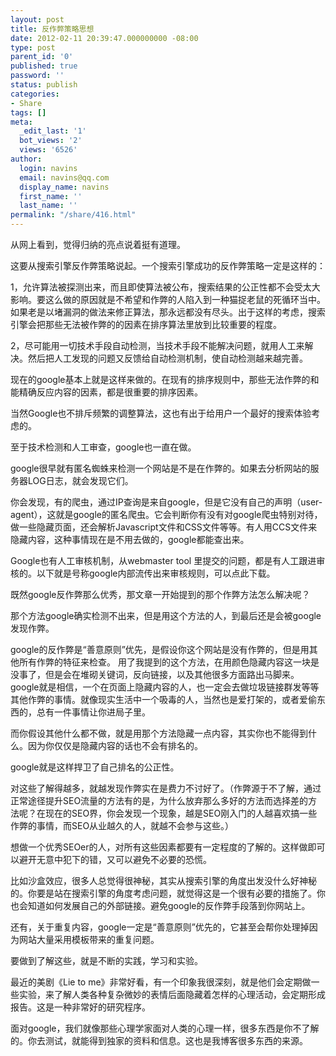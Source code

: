 ```yaml
---
layout: post
title: 反作弊策略思想
date: 2012-02-11 20:39:47.000000000 -08:00
type: post
parent_id: '0'
published: true
password: ''
status: publish
categories:
- Share
tags: []
meta:
  _edit_last: '1'
  bot_views: '2'
  views: '6526'
author:
  login: navins
  email: navins@qq.com
  display_name: navins
  first_name: ''
  last_name: ''
permalink: "/share/416.html"
---
```

从网上看到，觉得归纳的亮点说着挺有道理。

这要从搜索引擎反作弊策略说起。一个搜索引擎成功的反作弊策略一定是这样的：

1，允许算法被探测出来，而且即使算法被公布，搜索结果的公正性都不会受太大影响。要这么做的原因就是不希望和作弊的人陷入到一种猫捉老鼠的死循环当中。如果老是以堵漏洞的做法来修正算法，那永远都没有尽头。出于这样的考虑，搜索引擎会把那些无法被作弊的的因素在排序算法里放到比较重要的程度。

2，尽可能用一切技术手段自动检测，当技术手段不能解决问题，就用人工来解决。然后把人工发现的问题又反馈给自动检测机制，使自动检测越来越完善。

现在的google基本上就是这样来做的。在现有的排序规则中，那些无法作弊的和能精确反应内容的因素，都是很重要的排序因素。

当然Google也不排斥频繁的调整算法，这也有出于给用户一个最好的搜索体验考虑的。

至于技术检测和人工审查，google也一直在做。

<!--more-->

google很早就有匿名蜘蛛来检测一个网站是不是在作弊的。如果去分析网站的服务器LOG日志，就会发现它们。

你会发现，有的爬虫，通过IP查询是来自google，但是它没有自己的声明（user-agent），这就是google的匿名爬虫。它会判断你有没有对google爬虫特别对待，做一些隐藏页面，还会解析Javascript文件和CSS文件等等。有人用CCS文件来隐藏内容，这种事情现在是不用去做的，google都能查出来。

Google也有人工审核机制，从webmaster tool 里提交的问题，都是有人工跟进审核的。以下就是号称google内部流传出来审核规则，可以点此下载。

既然google反作弊那么优秀，那文章一开始提到的那个作弊方法怎么解决呢？

那个方法google确实检测不出来，但是用这个方法的人，到最后还是会被google发现作弊。

google的反作弊是“善意原则”优先，是假设你这个网站是没有作弊的，但是用其他所有作弊的特征来检查。 用了我提到的这个方法，在用颜色隐藏内容这一块是没事了，但是会在堆砌关键词，反向链接，以及其他很多方面路出马脚来。google就是相信，一个在页面上隐藏内容的人，也一定会去做垃圾链接群发等等其他作弊的事情。就像现实生活中一个吸毒的人，当然也是爱打架的，或者爱偷东西的，总有一件事情让你进局子里。

而你假设其他什么都不做，就是用那个方法隐藏一点内容，其实你也不能得到什么。因为你仅仅是隐藏内容的话也不会有排名的。

google就是这样捍卫了自己排名的公正性。

对这些了解得越多，就越发现作弊实在是费力不讨好了。（作弊源于不了解，通过正常途径提升SEO流量的方法有的是，为什么放弃那么多好的方法而选择差的方法呢？在现在的SEO界，你会发现一个现象，越是SEO刚入门的人越喜欢搞一些作弊的事情，而SEO从业越久的人，就越不会参与这些。）

想做一个优秀SEOer的人，对所有这些因素都要有一定程度的了解的。这样做即可以避开无意中犯下的错，又可以避免不必要的恐慌。

比如沙盒效应，很多人总觉得很神秘，其实从搜索引擎的角度出发没什么好神秘的。你要是站在搜索引擎的角度考虑问题，就觉得这是一个很有必要的措施了。你也会知道如何发展自己的外部链接。避免google的反作弊手段落到你网站上。

还有，关于重复内容，google一定是“善意原则”优先的，它甚至会帮你处理掉因为网站大量采用模板带来的重复问题。

要做到了解这些，就是不断的实践，学习和实验。

最近的美剧《Lie to me》非常好看，有一个印象我很深刻，就是他们会定期做一些实验，来了解人类各种复杂微妙的表情后面隐藏着怎样的心理活动，会定期形成报告。这是一种非常好的研究程序。

面对google，我们就像那些心理学家面对人类的心理一样，很多东西是你不了解的。你去测试，就能得到独家的资料和信息。这也是我博客很多东西的来源。

